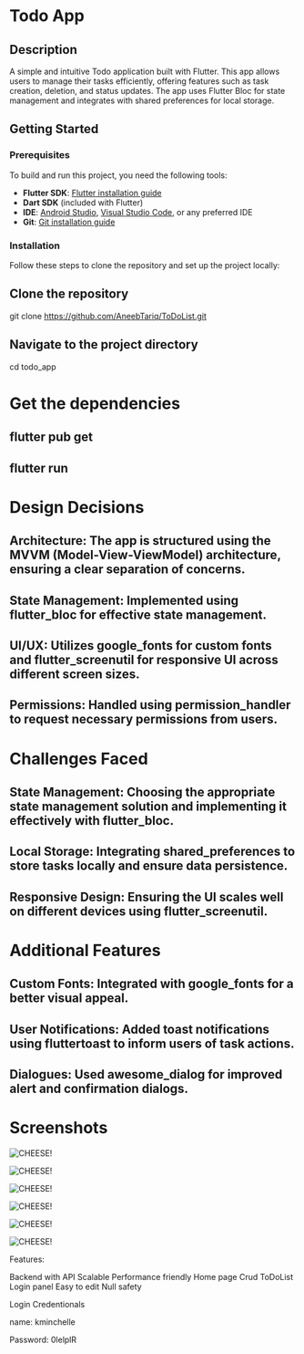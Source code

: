 # Todo App

## Description
A simple and intuitive Todo application built with Flutter. This app allows users to manage their tasks efficiently, offering features such as task creation, deletion, and status updates. The app uses Flutter Bloc for state management and integrates with shared preferences for local storage.

## Getting Started

### Prerequisites
To build and run this project, you need the following tools:

- **Flutter SDK**: [Flutter installation guide](https://flutter.dev/docs/get-started/install)
- **Dart SDK** (included with Flutter)
- **IDE**: [Android Studio](https://developer.android.com/studio), [Visual Studio Code](https://code.visualstudio.com/), or any preferred IDE
- **Git**: [Git installation guide](https://git-scm.com/book/en/v2/Getting-Started-Installing-Git)

### Installation
Follow these steps to clone the repository and set up the project locally:

## Clone the repository
git clone https://github.com/AneebTariq/ToDoList.git

## Navigate to the project directory
cd todo_app

# Get the dependencies
## flutter pub get
## flutter run


# Design Decisions

## Architecture: The app is structured using the MVVM (Model-View-ViewModel) architecture, ensuring a clear separation of concerns.

## State Management: Implemented using flutter_bloc for effective state management.

## UI/UX: Utilizes google_fonts for custom fonts and flutter_screenutil for responsive UI across different screen sizes.

## Permissions: Handled using permission_handler to request necessary permissions from users.


# Challenges Faced

## State Management: Choosing the appropriate state management solution and implementing it effectively with flutter_bloc.

## Local Storage: Integrating shared_preferences to store tasks locally and ensure data persistence.

## Responsive Design: Ensuring the UI scales well on different devices using flutter_screenutil.


# Additional Features

## Custom Fonts: Integrated with google_fonts for a better visual appeal.

## User Notifications: Added toast notifications using fluttertoast to inform users of task actions.

## Dialogues: Used awesome_dialog for improved alert and confirmation dialogs.


# Screenshots

![CHEESE!](assets/images/splash_image.jpg)

![CHEESE!](assets/images/login_image.jpg)

![CHEESE!](assets/images/home_image.jpg)

![CHEESE!](assets/images/add_todo_image.jpg)

![CHEESE!](assets/images/update_todo_image.jpg)

![CHEESE!](assets/images/delete_todo_image.jpg)

Features:

Backend with API
Scalable
Performance friendly
Home page
Crud ToDoList
Login panel
Easy to edit
Null safety

Login Credentionals

name: kminchelle

Password: 0lelplR
